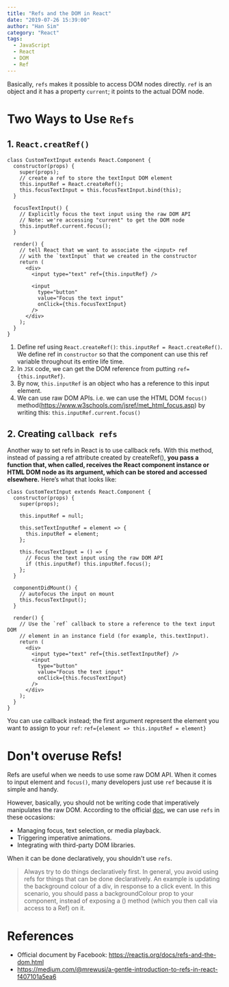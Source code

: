 ```yaml
---
title: "Refs and the DOM in React"
date: "2019-07-26 15:39:00"
author: "Han Sim"
category: "React"
tags:
  - JavaScript
  - React
  - DOM
  - Ref
---
```


Basically, `refs` makes it possible to access DOM nodes directly. `ref` is an object and it has a property `current`; it points to the actual DOM node.

# Two Ways to Use `Refs`

## 1. `React.creatRef()`

```JavaScript{5, 12, 20}
class CustomTextInput extends React.Component {
  constructor(props) {
    super(props);
    // create a ref to store the textInput DOM element
    this.inputRef = React.createRef();
    this.focusTextInput = this.focusTextInput.bind(this);
  }

  focusTextInput() {
    // Explicitly focus the text input using the raw DOM API
    // Note: we're accessing "current" to get the DOM node
    this.inputRef.current.focus();
  }

  render() {
    // tell React that we want to associate the <input> ref
    // with the `textInput` that we created in the constructor
    return (
      <div>
        <input type="text" ref={this.inputRef} />

        <input
          type="button"
          value="Focus the text input"
          onClick={this.focusTextInput}
        />
      </div>
    );
  }
}
```

1. Define ref using `React.createRef()`: `this.inputRef = React.createRef()`. We define ref in `constructor` so that the component can use this ref variable throughout its entire life time.
2. In `JSX` code, we can get the DOM reference from putting `ref={this.inputRef}`.
3. By now, `this.inputRef` is an object who has a reference to this input element.
4. We can use raw DOM APIs. i.e. we can use the HTML DOM `focus()` method(https://www.w3schools.com/jsref/met_html_focus.asp) by writing this: `this.inputRef.current.focus()`

## 2. Creating `callback refs`

Another way to set refs in React is to use callback refs. With this method, instead of passing a ref attribute created by createRef(), **you pass a function that, when called, receives the React component instance or HTML DOM node as its argument, which can be stored and accessed elsewhere.** Here’s what that looks like:

```JavaScript{7-9, 27}
class CustomTextInput extends React.Component {
  constructor(props) {
    super(props);

    this.inputRef = null;

    this.setTextInputRef = element => {
      this.inputRef = element;
    };

    this.focusTextInput = () => {
      // Focus the text input using the raw DOM API
      if (this.inputRef) this.inputRef.focus();
    };
  }

  componentDidMount() {
    // autofocus the input on mount
    this.focusTextInput();
  }

  render() {
    // Use the `ref` callback to store a reference to the text input DOM
    // element in an instance field (for example, this.textInput).
    return (
      <div>
        <input type="text" ref={this.setTextInputRef} />
        <input
          type="button"
          value="Focus the text input"
          onClick={this.focusTextInput}
        />
      </div>
    );
  }
}
```

You can use callback instead; the first argument represent the element you want to assign to your `ref`: `ref={element => this.inputRef = element}`

# Don't overuse Refs!

Refs are useful when we needs to use some raw DOM API. When it comes to input element and `focus()`, many developers just use `ref` because it is simple and handy.

However, basically, you should not be writing code that imperatively manipulates the raw DOM. According to the official [doc](https://reactjs.org/docs/refs-and-the-dom.html), we can use `refs` in these occasions:

- Managing focus, text selection, or media playback.
- Triggering imperative animations.
- Integrating with third-party DOM libraries.

When it can be done declaratively, you shouldn't use `refs`.

> Always try to do things declaratively first. In general, you avoid using refs for things that can be done declaratively. An example is updating the background colour of a div, in response to a click event. In this scenario, you should pass a backgroundColour prop to your component, instead of exposing a () method (which you then call via access to a Ref) on it.

# References

- Official document by Facebook: https://reactjs.org/docs/refs-and-the-dom.html
- https://medium.com/@mrewusi/a-gentle-introduction-to-refs-in-react-f407101a5ea6
